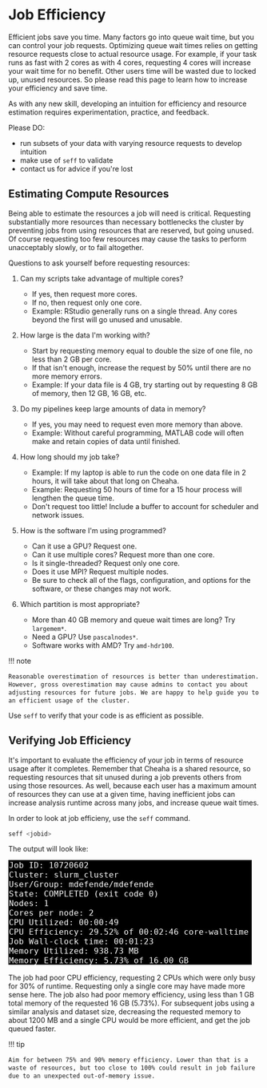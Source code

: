 # Job Efficiency

Efficient jobs save you time. Many factors go into queue wait time, but you can control your job requests. Optimizing queue wait times relies on getting resource requests close to actual resource usage. For example, if your task runs as fast with 2 cores as with 4 cores, requesting 4 cores will increase your wait time for no benefit. Other users time will be wasted due to locked up, unused resources. So please read this page to learn how to increase your efficiency and save time.

As with any new skill, developing an intuition for efficiency and resource estimation requires experimentation, practice, and feedback.

Please DO:

- run subsets of your data with varying resource requests to develop intuition
- make use of `seff` to validate
- contact us for advice if you're lost

## Estimating Compute Resources

Being able to estimate the resources a job will need is critical. Requesting substantially more resources than necessary bottlenecks the cluster by preventing jobs from using resources that are reserved, but going unused. Of course requesting too few resources may cause the tasks to perform unacceptably slowly, or to fail altogether.

Questions to ask yourself before requesting resources:

1. Can my scripts take advantage of multiple cores?

   - If yes, then request more cores.
   - If no, then request only one core.
   - Example: RStudio generally runs on a single thread. Any cores beyond the first will go unused and unusable.

2. How large is the data I'm working with?

   - Start by requesting memory equal to double the size of one file, no less than 2 GB per core.
   - If that isn't enough, increase the request by 50% until there are no more memory errors.
   - Example: If your data file is 4 GB, try starting out by requesting 8 GB of memory, then 12 GB, 16 GB, etc.

3. Do my pipelines keep large amounts of data in memory?

   - If yes, you may need to request even more memory than above.
   - Example: Without careful programming, MATLAB code will often make and retain copies of data until finished.

4. How long should my job take?

   - Example: If my laptop is able to run the code on one data file in 2 hours, it will take about that long on Cheaha.
   - Example: Requesting 50 hours of time for a 15 hour process will lengthen the queue time.
   - Don't request too little! Include a buffer to account for scheduler and network issues.

5. How is the software I'm using programmed?

   - Can it use a GPU? Request one.
   - Can it use multiple cores? Request more than one core.
   - Is it single-threaded? Request only one core.
   - Does it use MPI? Request multiple nodes.
   - Be sure to check all of the flags, configuration, and options for the software, or these changes may not work.

6. Which partition is most appropriate?

   - More than 40 GB memory and queue wait times are long? Try `largemem*`.
   - Need a GPU? Use `pascalnodes*`.
   - Software works with AMD? Try `amd-hdr100`.

!!! note

<!-- markdownlint-disable-next-line -->
    Reasonable overestimation of resources is better than underestimation. However, gross overestimation may cause admins to contact you about adjusting resources for future jobs. We are happy to help guide you to an efficient usage of the cluster.

Use `seff` to verify that your code is as efficient as possible.

## Verifying Job Efficiency

It's important to evaluate the efficiency of your job in terms of resource usage after it completes. Remember that Cheaha is a shared resource, so requesting resources that sit unused during a job prevents others from using those resources. As well, because each user has a maximum amount of resources they can use at a given time, having inefficient jobs can increase analysis runtime across many jobs, and increase queue wait times.

In order to look at job efficieny, use the `seff` command.

```bash
seff <jobid>
```

The output will look like:

![!SLURM Job Efficiency](images/seff_output.png)

The job had poor CPU efficiency, requesting 2 CPUs which were only busy for 30% of runtime. Requesting only a single core may have made more sense here. The job also had poor memory efficiency, using less than 1 GB total memory of the requested 16 GB (5.73%). For subsequent jobs using a similar analysis and dataset size, decreasing the requested memory to about 1200 MB and a single CPU would be more efficient, and get the job queued faster.

!!! tip

<!-- markdownlint-disable-next-line -->
    Aim for between 75% and 90% memory efficiency. Lower than that is a waste of resources, but too close to 100% could result in job failure due to an unexpected out-of-memory issue.
